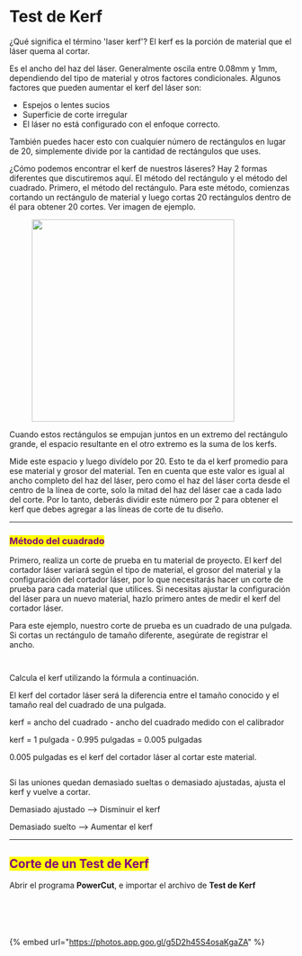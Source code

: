 # Test de Kerf

¿Qué significa el término 'laser kerf'? El kerf es la porción de material que el láser quema al cortar.&#x20;

Es el ancho del haz del láser. Generalmente oscila entre 0.08mm y 1mm, dependiendo del tipo de material y otros factores condicionales. Algunos factores que pueden aumentar el kerf del láser son:

* Espejos o lentes sucios
* Superficie de corte irregular
* El láser no está configurado con el enfoque correcto.

También puedes hacer esto con cualquier número de rectángulos en lugar de 20, simplemente divide por la cantidad de rectángulos que uses.

¿Cómo podemos encontrar el kerf de nuestros láseres? Hay 2 formas diferentes que discutiremos aquí. El método del rectángulo y el método del cuadrado. Primero, el método del rectángulo. Para este método, comienzas cortando un rectángulo de material y luego cortas 20 rectángulos dentro de él para obtener 20 cortes. Ver imagen de ejemplo.

<figure><img src="../.gitbook/assets/imagen_2023-11-12_230230473.png" alt="" width="360"><figcaption></figcaption></figure>

Cuando estos rectángulos se empujan juntos en un extremo del rectángulo grande, el espacio resultante en el otro extremo es la suma de los kerfs.&#x20;

Mide este espacio y luego divídelo por 20. Esto te da el kerf promedio para ese material y grosor del material. Ten en cuenta que este valor es igual al ancho completo del haz del láser, pero como el haz del láser corta desde el centro de la línea de corte, solo la mitad del haz del láser cae a cada lado del corte. Por lo tanto, deberás dividir este número por 2 para obtener el kerf que debes agregar a las líneas de corte de tu diseño.

***

### <mark style="color:purple;">Método del cuadrado</mark>

Primero, realiza un corte de prueba en tu material de proyecto. El kerf del cortador láser variará según el tipo de material, el grosor del material y la configuración del cortador láser, por lo que necesitarás hacer un corte de prueba para cada material que utilices. Si necesitas ajustar la configuración del láser para un nuevo material, hazlo primero antes de medir el kerf del cortador láser.

Para este ejemplo, nuestro corte de prueba es un cuadrado de una pulgada. Si cortas un rectángulo de tamaño diferente, asegúrate de registrar el ancho.&#x20;

<div>

<figure><img src="../.gitbook/assets/image (3) (1) (1).png" alt=""><figcaption></figcaption></figure>

 

<figure><img src="../.gitbook/assets/imagen_2023-11-12_230813906.png" alt=""><figcaption></figcaption></figure>

</div>

Calcula el kerf utilizando la fórmula a continuación.

El kerf del cortador láser será la diferencia entre el tamaño conocido y el tamaño real del cuadrado de una pulgada.

kerf = ancho del cuadrado - ancho del cuadrado medido con el calibrador

kerf = 1 pulgada - 0.995 pulgadas = 0.005 pulgadas

0.005 pulgadas es el kerf del cortador láser al cortar este material.

<figure><img src="../.gitbook/assets/image (4) (1) (1).png" alt=""><figcaption></figcaption></figure>

Si las uniones quedan demasiado sueltas o demasiado ajustadas, ajusta el kerf y vuelve a cortar.

Demasiado ajustado --> Disminuir el kerf

Demasiado suelto --> Aumentar el kerf

***

## <mark style="color:purple;">Corte de un Test de Kerf</mark>&#x20;

Abrir el programa **PowerCut**, e importar el archivo de **Test de Kerf**

<figure><img src="../.gitbook/assets/imagen_2023-11-12_182953237.png" alt=""><figcaption></figcaption></figure>

<div>

<figure><img src="../.gitbook/assets/imagen_2023-11-12_233031373.png" alt=""><figcaption></figcaption></figure>

 

<figure><img src="../.gitbook/assets/imagen_2023-11-12_233049961.png" alt=""><figcaption></figcaption></figure>

</div>

<figure><img src="../.gitbook/assets/imagen_2023-11-12_183103001.png" alt=""><figcaption></figcaption></figure>

<figure><img src="../.gitbook/assets/imagen_2023-11-12_183041455.png" alt=""><figcaption></figcaption></figure>

{% embed url="https://photos.app.goo.gl/g5D2h45S4osaKgaZA" %}

<figure><img src="../.gitbook/assets/image (5) (1).png" alt=""><figcaption></figcaption></figure>

<div>

<figure><img src="../.gitbook/assets/image (1) (1) (1) (1) (1).png" alt=""><figcaption></figcaption></figure>

 

<figure><img src="../.gitbook/assets/imagen_2023-11-12_182655108.png" alt=""><figcaption></figcaption></figure>

 

<figure><img src="../.gitbook/assets/imagen_2023-11-12_182754369.png" alt=""><figcaption></figcaption></figure>

</div>

<figure><img src="../.gitbook/assets/imagen_2023-11-12_182732623.png" alt=""><figcaption></figcaption></figure>
